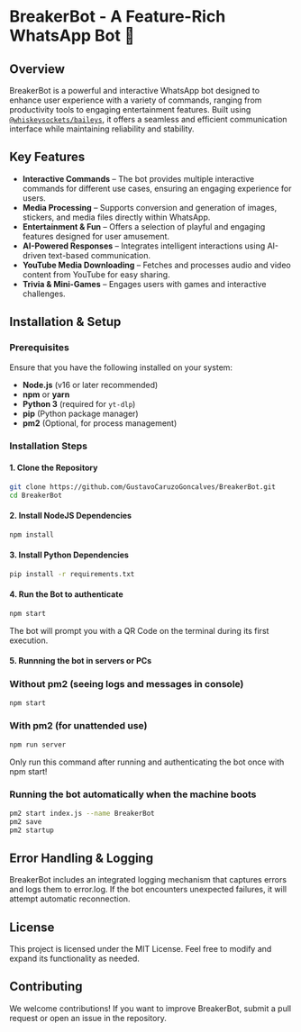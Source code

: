 # **BreakerBot - A Feature-Rich WhatsApp Bot 🤖**  

## **Overview**  
BreakerBot is a powerful and interactive WhatsApp bot designed to enhance user experience with a variety of commands, ranging from productivity tools to engaging entertainment features. Built using [`@whiskeysockets/baileys`](https://github.com/WhiskeySockets/Baileys), it offers a seamless and efficient communication interface while maintaining reliability and stability.  

## **Key Features**  
- **Interactive Commands** – The bot provides multiple interactive commands for different use cases, ensuring an engaging experience for users.  
- **Media Processing** – Supports conversion and generation of images, stickers, and media files directly within WhatsApp.  
- **Entertainment & Fun** – Offers a selection of playful and engaging features designed for user amusement.  
- **AI-Powered Responses** – Integrates intelligent interactions using AI-driven text-based communication.  
- **YouTube Media Downloading** – Fetches and processes audio and video content from YouTube for easy sharing.  
- **Trivia & Mini-Games** – Engages users with games and interactive challenges.  

## **Installation & Setup**  
### **Prerequisites**  
Ensure that you have the following installed on your system:  
- **Node.js** (v16 or later recommended)  
- **npm** or **yarn**  
- **Python 3** (required for `yt-dlp`)  
- **pip** (Python package manager)  
- **pm2** (Optional, for process management)  

### **Installation Steps**  
#### **1. Clone the Repository**  
```sh
git clone https://github.com/GustavoCaruzoGoncalves/BreakerBot.git
cd BreakerBot
```
#### **2. Install NodeJS Dependencies**  
```sh
npm install
```
#### **3. Install Python Dependencies**  
```sh
pip install -r requirements.txt
```
#### **4. Run the Bot to authenticate**  
```sh
npm start
```
The bot will prompt you with a QR Code on the terminal during its first execution.

#### **5. Runnning the bot in servers or PCs** 

### Without pm2 (seeing logs and messages in console)
```sh
npm start
```

### With pm2 (for unattended use)
```sh
npm run server
```
Only run this command after running and authenticating the bot once with npm start!

### Running the bot automatically when the machine boots
```sh
pm2 start index.js --name BreakerBot
pm2 save
pm2 startup
```

## Error Handling & Logging
BreakerBot includes an integrated logging mechanism that captures errors and logs them to error.log. If the bot encounters unexpected failures, it will attempt automatic reconnection.

## License
This project is licensed under the MIT License. Feel free to modify and expand its functionality as needed.

## Contributing
We welcome contributions! If you want to improve BreakerBot, submit a pull request or open an issue in the repository.